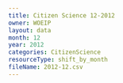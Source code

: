 ```yaml
---
title: Citizen Science 12-2012
owner: WOEIP
layout: data
month: 12
year: 2012
categories: CitizenScience
resourceType: shift_by_month
fileName: 2012-12.csv
---
```

